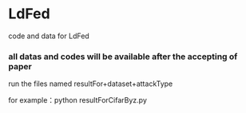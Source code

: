 # LdFed
code and data for LdFed

### all datas and codes will be available after the accepting of paper

run the files named resultFor+dataset+attackType

for example：python resultForCifarByz.py
